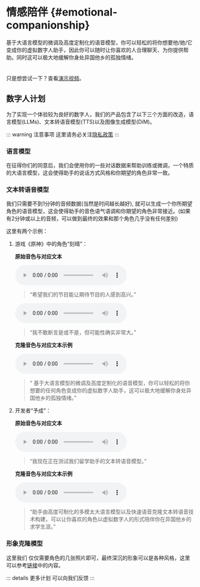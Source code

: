 <!-- markdownlint-disable MD033 -->

# 情感陪伴 {#emotional-companionship}

基于大语言模型的微调及高度定制化的语音模型，你可以轻松的将你想要他/她/它变成你的虚拟数字人助手，因此你可以随时让你喜欢的人合理聊天、为你提供帮助。同时这可以极大地缓解你身处异国他乡的孤独情绪。

<div class="tip custom-block" style="padding-top: 8px">

只是想尝试一下？查看[演示视频](https://www.bilibili.com/video/BV1WSWgeXEgH/?vd_source=8efd81eccbe016cf85c48d0cef159938)。

</div>

## 数字人计划

 为了实现一个体验较为良好的数字人，我们的产品包含了以下三个方面的改造，语言模型(LLMs)、文本转语音模型(TTS)以及图像生成模型(DiM)。

::: warning 注意事项
这里请务必关注[隐私政策]()
:::

### 语言模型

 在征得你们的同意后，我们会使用你的一些对话数据来帮助训练或微调，一个特质的大语言模型，这会使得助手的说话方式风格和你期望的角色非常一致。

### 文本转语音模型

 我们只需要不到1分钟的音频数据(当然是时间越长越好), 就可以生成一个你所期望角色的语音模型，这会使得助手的音色语气语调和你期望的角色非常接近。(如果有2分钟或以上的音频，可以做到最终的效果和那个角色几乎没有任何差别)

 这里有两个示例：

1. 游戏《原神》中的角色“刻晴”：

    **原始音色与对应文本**  

    <audio controls>
      <source src="/others/emo/keqing-org-01.wav" type="audio/mpeg">
      你的浏览器不支持音频元素。
    </audio>

    > “希望我们的节目能让期待节目的人感到高兴。”

    <audio controls>
      <source src="/others/emo/keqing-org-02.wav" type="audio/mpeg">
      你的浏览器不支持音频元素。
    </audio>

    > “我不敢断言是或不是，但可能性确实非常大。”  

    **克隆音色与对应文本示例**

    <audio controls>
     <source src="/others/emo/keqing-clone-01.wav" type="audio/mpeg">
     你的浏览器不支持音频元素。
    </audio>

    > “ 基于大语言模型的微调及高度定制化的语音模型，你可以轻松的将你想要的任何角色变成你的虚拟数字人助手，这可以极大地缓解你身处异国他乡的孤独情绪。”

2. 开发者“予成”：

    **原始音色与对应文本**  

    <audio controls>
      <source src="/others/emo/yucheng-org-1.wav" type="audio/mpeg">
      你的浏览器不支持音频元素。
    </audio>

    > “我现在正在测试我们留学助手的文本转语音模型。”

    **克隆音色与对应文本示例**

    <audio controls>
     <source src="/others/emo/yucheng-clone-01.wav" type="audio/mpeg">
     你的浏览器不支持音频元素。
    </audio>

    > “助手由高度可制化的多模太大语言模型以及快速语音克隆文本转语音技术构建，可以让你喜欢的角色以虚拟数字人的形式陪伴你在异国他乡的求学生涯。”

### 形象克隆模型

 这里我们 仅仅需要角色的几张照片即可，最终深沉的形象可以是各种风格，这里可以参考[链接]()中的内容。

::: details 更多计划
可以向我们反馈
:::
